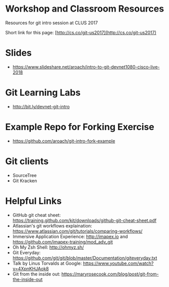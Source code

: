 #  Workshop and Classroom Resources
Resources for git intro session at CLUS 2017

Short link for this page: [http://cs.co/git-us2017](http://cs.co/git-us2017)

# Slides

* https://www.slideshare.net/aroach/intro-to-git-devnet1080-cisco-live-2018

# Git Learning Labs

* http://bit.ly/devnet-git-intro

# Example Repo for Forking Exercise

* https://github.com/aroach/git-intro-fork-example

# Git clients

* SourceTree
* Git Kracken

# Helpful Links

* GitHub git cheat sheet: https://training.github.com/kit/downloads/github-git-cheat-sheet.pdf
* Atlassian's git workflows explaination: https://www.atlassian.com/git/tutorials/comparing-workflows/
* Immersive Application Experience: http://imapex.io and https://github.com/imapex-training/mod_adv_git
* Oh My Zsh Shell: http://ohmyz.sh/
* Git Everyday: https://github.com/git/git/blob/master/Documentation/giteveryday.txt
* Talk by Linus Torvalds at Google: https://www.youtube.com/watch?v=4XpnKHJAok8
* Git from the inside out: https://maryrosecook.com/blog/post/git-from-the-inside-out
